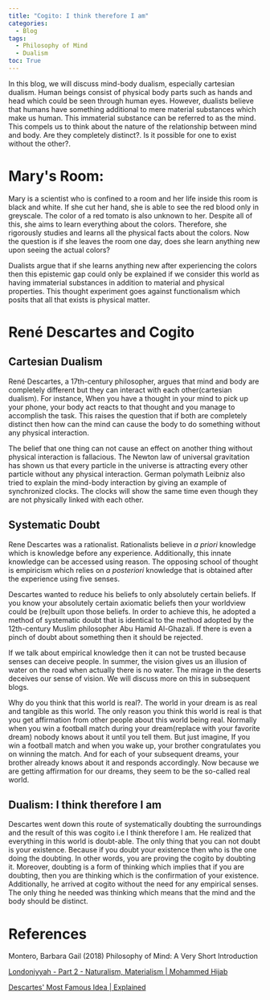 ```yaml
---
title: "Cogito: I think therefore I am"
categories:
  - Blog
tags:
  - Philosophy of Mind
  - Dualism
toc: True
---
```


In this blog, we will discuss mind-body dualism, especially cartesian dualism. Human beings consist of physical body parts such as hands and head which could be seen through human eyes. However, dualists believe that humans have something additional to mere material substances which make us human. This immaterial substance can be referred to as the mind. This compels us to think about the nature of the relationship between mind and body. Are they completely distinct?. Is it possible for one to exist without the other?.

# Mary's Room:

Mary is a scientist who is confined to a room and her life inside this room is black and white. If she cut her hand, she is able to see the red blood only in greyscale. The color of a red tomato is also unknown to her. Despite all of this, she aims to learn everything about the colors. Therefore, she rigorously studies and learns all the physical facts about the colors. Now the question is if she leaves the room one day, does she learn anything new upon seeing the actual colors?

Dualists argue that if she learns anything new after experiencing the colors then this epistemic gap could only be explained if we consider this world as having immaterial substances in addition to material and physical properties. This thought experiment goes against functionalism which posits that all that exists is physical matter.

# René Descartes and Cogito

## Cartesian Dualism

René Descartes, a 17th-century philosopher, argues that mind and body are completely different but they can interact with each other(cartesian dualism). For instance, When you have a thought in your mind to pick up your phone, your body act reacts to that thought and you manage to accomplish the task. This raises the question that if both are completely distinct then how can the mind can cause the body to do something without any physical interaction.

The belief that one thing can not cause an effect on another thing without physical interaction is fallacious. The Newton law of universal gravitation has shown us that every particle in the universe is attracting every other particle without any physical interaction. German polymath Leibniz also tried to explain the mind-body interaction by giving an example of synchronized clocks. The clocks will show the same time even though they are not physically linked with each other.

## Systematic Doubt

Rene Descartes was a rationalist. Rationalists believe in *a priori* knowledge which is knowledge before any experience. Additionally, this innate knowledge can be accessed using reason. The opposing school of thought is empiricism which relies on *a posteriori* knowledge that is obtained after the experience using five senses.  

Descartes wanted to reduce his beliefs to only absolutely certain beliefs. If you know your absolutely certain axiomatic beliefs then your worldview could be (re)built upon those beliefs. In order to achieve this, he adopted a method of systematic doubt that is identical to the method adopted by the 12th-century Muslim philosopher Abu Hamid Al-Ghazali. If there is even a pinch of doubt about something then it should be rejected.  

If we talk about empirical knowledge then it can not be trusted because senses can deceive people.   In summer, the vision gives us an illusion of water on the road when actually there is no water. The mirage in the deserts deceives our sense of vision. We will discuss more on this in subsequent blogs. 

Why do you think that this world is real?. The world in your dream is as real and tangible as this world. The only reason you think this world is real is that you get affirmation from other people about this world being real. Normally when you win a football match during your dream(replace with your favorite dream) nobody knows about it until you tell them. But just imagine, If you win a football match and when you wake up, your brother congratulates you on winning the match. And for each of your subsequent dreams, your brother already knows about it and responds accordingly. Now because we are getting affirmation for our dreams, they seem to be the so-called real world.

## Dualism: I think therefore I am

Descartes went down this route of systematically doubting the surroundings and the result of this was cogito i.e I think therefore I am. He realized that everything in this world is doubt-able. The only thing that you can not doubt is your existence. Because if you doubt your existence then who is the one doing the doubting. In other words, you are proving the cogito by doubting it. Moreover, doubting is a form of thinking which implies that if you are doubting, then you are thinking which is the confirmation of your existence. Additionally, he arrived at cogito without the need for any empirical senses. The only thing he needed was thinking which means that the mind and the body should be distinct. 

# References

Montero, Barbara Gail (2018) Philosophy of Mind: A Very Short Introduction

[Londoniyyah - Part 2 - Naturalism, Materialism | Mohammed Hijab](https://www.youtube.com/watch?v=leoNNkpoYPg)

[Descartes' Most Famous Idea | Explained](https://www.youtube.com/watch?v=lNdrQ2wf6xs)
